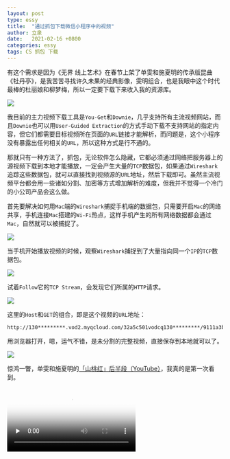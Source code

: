```yaml
---
layout: post
type: essy
title:  "通过抓包下载微信小程序中的视频"
author: 立泉
date:   2021-02-16 +0800
categories: essy
tags: CS 抓包 下载
---
```


有这个需求是因为《无界 线上艺术》在春节上架了单雯和施夏明的传承版昆曲《牡丹亭》，是我苦苦寻找许久未果的经典影像，雯明组合，也是我眼中这个时代最棒的杜丽娘和柳梦梅，所以一定要下载下来收入我的资源库。

![](https://apqx.oss-cn-hangzhou.aliyuncs.com/blog/pic/screen_iphone_opera_mudanting.jpg)

我目前的主力视频下载工具是`You-Get`和`Downie`，几乎支持所有主流视频网站，而且`Downie`也可以用`User-Guided Extraction`的方式手动下载不支持网站的指定内容，但它们都需要目标视频所在页面的`URL`链接才能解析，而问题是，这个小程序没有暴露出任何相关的`URL`，所以这种方式是行不通的。

那就只有一种方法了，抓包，无论软件怎么隐藏，它都必须通过网络把服务器上的源视频下载到本地才能播放，一定会产生大量的`TCP`数据包，如果通过`Wireshark`追踪这些数据包，就可以直接找到视频源的`URL`地址，然后下载即可。虽然主流视频平台都会用一些诸如分割、加密等方式增加解析的难度，但我并不觉得一个冷门的小公司产品会这么做。

首先要解决如何用`Mac`端的`Wireshark`捕捉手机端的数据包，只需要开启`Mac`的网络共享，手机连接`Mac`搭建的`Wi-Fi`热点，这样手机产生的所有网络数据都会通过`Mac`，自然就可以被捕捉了。

![](https://apqx.oss-cn-hangzhou.aliyuncs.com/blog/pic/screen_mac_wifi_share.png)

当手机开始播放视频的时候，观察`Wireshark`捕捉到了大量指向同一个`IP`的`TCP`数据包。

![](https://apqx.oss-cn-hangzhou.aliyuncs.com/blog/pic/screen_wireshark_opera.jpg)

试着`Follow`它的`TCP Stream`，会发现它们所属的`HTTP`请求。

![](https://apqx.oss-cn-hangzhou.aliyuncs.com/blog/pic/screen_wireshark_flow.jpg)

这里的`Host`和`GET`的组合，即是这个视频的`URL`地址：

```
http://130*********.vod2.myqcloud.com/32a5c501vodcq130*********/9111a3b75285890814193748493/************UA.mp4
```

用浏览器打开，嗯，运气不错，是未分割的完整视频，直接保存到本地就可以了。

![](https://apqx.oss-cn-hangzhou.aliyuncs.com/blog/pic/screen_safari_opera_mudanting.jpg)

惊鸿一瞥，单雯和施夏明的[「山桃红」后半段（YouTube）](https://www.youtube.com/watch?v=_LngsAMjR0g)，我真的是第一次看到。

<video class="responsive-video" playsinline controls preload="none" poster="https://apqx.oss-cn-hangzhou.aliyuncs.com/blog/video/opera_shantaohong.jpg">
    <source src="https://apqx.oss-cn-hangzhou.aliyuncs.com/blog/video/opera_shantaohong_h264.mp4" type="video/mp4">
</video>